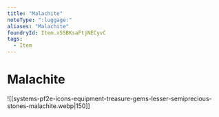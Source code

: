 ```yaml
---
title: "Malachite"
noteType: ":luggage:"
aliases: "Malachite"
foundryId: Item.x55BKsaFtjNECyvC
tags:
  - Item
---
```


# Malachite
![[systems-pf2e-icons-equipment-treasure-gems-lesser-semiprecious-stones-malachite.webp|150]]
